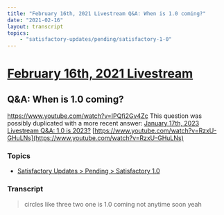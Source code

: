 ```yaml
---
title: "February 16th, 2021 Livestream Q&A: When is 1.0 coming?"
date: "2021-02-16"
layout: transcript
topics:
    - "satisfactory-updates/pending/satisfactory-1-0"
---
```

# [February 16th, 2021 Livestream](../2021-02-16.md)
## Q&A: When is 1.0 coming?
https://www.youtube.com/watch?v=IPQfi2Gv4Zc
This question was possibly duplicated with a more recent answer: [January 17th, 2023 Livestream Q&A: 1.0 is 2023?](./yt-RzxU-GHuLNs.md) [https://www.youtube.com/watch?v=RzxU-GHuLNs](https://www.youtube.com/watch?v=RzxU-GHuLNs)


### Topics
* [Satisfactory Updates > Pending > Satisfactory 1.0](../topics/satisfactory-updates/pending/satisfactory-1-0.md)

### Transcript

> circles like three two one is 1.0 coming not anytime soon yeah
